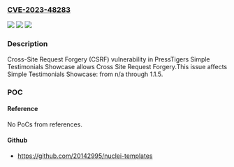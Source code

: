 ### [CVE-2023-48283](https://cve.mitre.org/cgi-bin/cvename.cgi?name=CVE-2023-48283)
![](https://img.shields.io/static/v1?label=Product&message=Simple%20Testimonials%20Showcase&color=blue)
![](https://img.shields.io/static/v1?label=Version&message=n%2Fa%3C%3D%201.1.5%20&color=brighgreen)
![](https://img.shields.io/static/v1?label=Vulnerability&message=CWE-352%20Cross-Site%20Request%20Forgery%20(CSRF)&color=brighgreen)

### Description

Cross-Site Request Forgery (CSRF) vulnerability in PressTigers Simple Testimonials Showcase allows Cross Site Request Forgery.This issue affects Simple Testimonials Showcase: from n/a through 1.1.5.

### POC

#### Reference
No PoCs from references.

#### Github
- https://github.com/20142995/nuclei-templates

